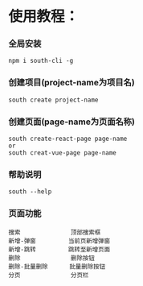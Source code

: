 # 使用教程：
### 全局安装
```
npm i south-cli -g
```

### 创建项目(project-name为项目名)
```
south create project-name
```

### 创建页面(page-name为页面名称)
```
south create-react-page page-name
or
south creat-vue-page page-name
```

### 帮助说明
```
south --help
```

### 页面功能
```
搜索              顶部搜索框
新增-弹窗         当前页新增弹窗
新增-跳转         跳转至新增页面
删除              删除按钮
删除-批量删除      批量删除按钮
分页              分页栏
```